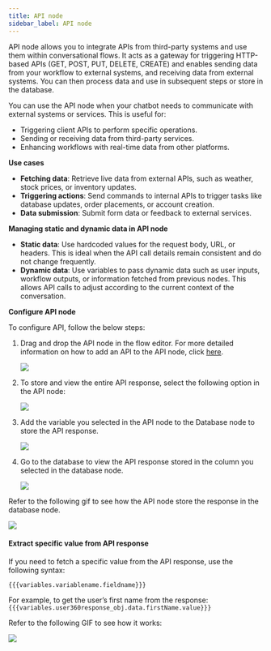 ```yaml
---
title: API node
sidebar_label: API node
---
```


API node allows you to integrate APIs from third-party systems and use them within conversational flows. It acts as a gateway for triggering HTTP-based APIs (GET, POST, PUT, DELETE, CREATE) and enables sending data from your workflow to external systems, and receiving data from external systems. You can then process data and use in subsequent steps or store in the database.

You can use the API node when your chatbot needs to communicate with external systems or services. This is useful for:
* Triggering client APIs to perform specific operations.
* Sending or receiving data from third-party services.
* Enhancing workflows with real-time data from other platforms.

**Use cases**

* **Fetching data**: Retrieve live data from external APIs, such as weather, stock prices, or inventory updates.
* **Triggering actions**: Send commands to internal APIs to trigger tasks like database updates, order placements, or account creation.
* **Data submission**: Submit form data or feedback to external services.

**Managing static and dynamic data in API node**

* **Static data**: Use hardcoded values for the request body, URL, or headers. This is ideal when the API call details remain consistent and do not change frequently.
* **Dynamic data**: Use variables to pass dynamic data such as user inputs, workflow outputs, or information fetched from previous nodes. This allows API calls to adjust according to the current context of the conversation.

**Configure API node**

To configure API, follow the below steps:

1. Drag and drop the API node in the flow editor. For more detailed information on how to add an API to the API node, click [here](https://docs.yellow.ai/docs/platform_concepts/studio/api/add-api-apinode#store-the-api-response).

    ![](https://imgur.com/7eCFauj.png)

2. To store and view the entire API response, select the following option in the API node:

    ![](https://imgur.com/3GaZVKD.png)

3. Add the variable you selected in the API node to the Database node to store the API response.

    ![](https://imgur.com/LPdOoWB.png)

4. Go to the database to view the API response stored in the column you selected in the database node.

    ![](https://imgur.com/GJ3UHOw.png)

Refer to the following gif to see how the API node store the response in the database node.

   ![](https://imgur.com/VW3n6Ll.gif)

#### Extract specific value from API response

If you need to fetch a specific value from the API response, use the following syntax:

`{{{variables.variablename.fieldname}}}`

For example, to get the user’s first name from the response:
`{{{variables.user360response_obj.data.firstName.value}}}`

Refer to the following GIF to see how it works:

   ![](https://imgur.com/pRDeVC4.gif)